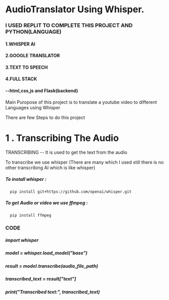 # AudioTranslator Using Whisper.

### I USED REPLIT TO COMPLETE THIS PROJECT AND PYTHON(LANGUAGE)

#### 1.WHISPER AI
#### 2.GOOGLE TRANSLATOR
#### 3.TEXT TO SPEECH
#### 4.FULL STACK
####       --html,css,js and Flask(backend)

Main Puropose of this project is to translate a youtube video to different Languages using Whisper

There are few Steps to do this project

# 1 . Transcribing The Audio

TRANSCRIBING -- It is used to get the text from the audio 

To transcribe we use whisper (There are many which I used still there is no other transcribing AI which is like whisper)

##### To install whisper  :  
      pip install git+https://github.com/openai/whisper.git
##### To get Audio or video we use ffmpeg :  
      pip install ffmpeg

### CODE 

##### import whisper
##### model = whisper.load_model("base")
##### result = model.transcribe(audio_file_path)
##### transcribed_text = result["text"]
##### print("Transcribed text:", transcribed_text)


